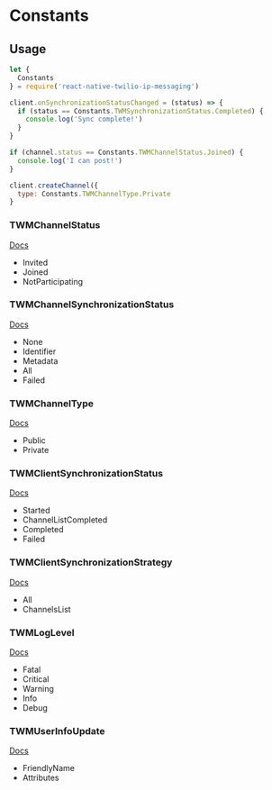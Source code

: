 # Constants

## Usage
```JavaScript
let {
  Constants
} = require('react-native-twilio-ip-messaging')

client.onSynchronizationStatusChanged = (status) => {
  if (status == Constants.TWMSynchronizationStatus.Completed) {
    console.log('Sync complete!')
  }
}

if (channel.status == Constants.TWMChannelStatus.Joined) {
  console.log('I can post!')
}

client.createChannel({
  type: Constants.TWMChannelType.Private
}
```

### TWMChannelStatus
[Docs](https://media.twiliocdn.com/sdk/ios/ip-messaging/releases/0.14.1/docs/Constants/TWMChannelStatus.html)
- Invited
- Joined
- NotParticipating

### TWMChannelSynchronizationStatus
[Docs](https://media.twiliocdn.com/sdk/ios/ip-messaging/releases/0.14.1/docs/Constants/TWMChannelSynchronizationStatus.html)
- None
- Identifier
- Metadata
- All
- Failed

### TWMChannelType
[Docs](https://media.twiliocdn.com/sdk/ios/ip-messaging/releases/0.14.1/docs/Constants/TWMChannelType.html)
- Public
- Private

### TWMClientSynchronizationStatus
[Docs](https://media.twiliocdn.com/sdk/ios/ip-messaging/releases/0.14.1/docs/Constants/TWMClientSynchronizationStatus.html)
- Started
- ChannelListCompleted
- Completed
- Failed

### TWMClientSynchronizationStrategy
[Docs](https://media.twiliocdn.com/sdk/ios/ip-messaging/releases/0.14.1/docs/Constants/TWMClientSynchronizationStrategy.html)
- All
- ChannelsList

### TWMLogLevel
[Docs](https://media.twiliocdn.com/sdk/ios/ip-messaging/releases/0.14.1/docs/Constants/TWMLogLevel.html)
- Fatal
- Critical
- Warning
- Info
- Debug

### TWMUserInfoUpdate
[Docs](https://media.twiliocdn.com/sdk/ios/ip-messaging/releases/0.14.1/docs/Constants/TWMUserInfoUpdate.html)
- FriendlyName
- Attributes

